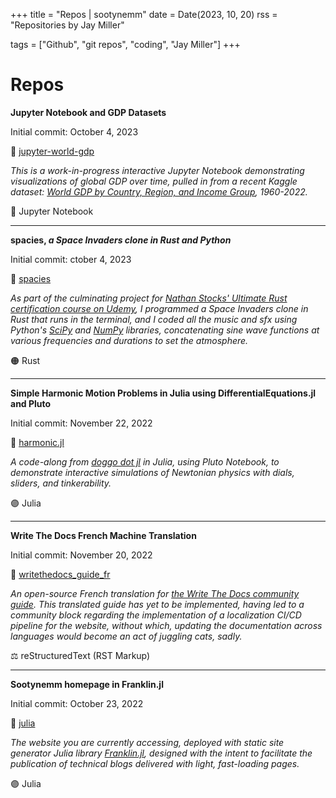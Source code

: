 +++
title = "Repos | sootynemm"
date = Date(2023, 10, 20)
rss = "Repositories by Jay Miller"

tags = ["Github", "git repos", "coding", "Jay Miller"]
+++


# Repos

**Jupyter Notebook and GDP Datasets**

Initial commit: October 4, 2023

🚀 [jupyter-world-gdp](https://github.com/sootynemm/jupyter-world-gdp)


*This is a work-in-progress interactive Jupyter Notebook demonstrating visualizations of global GDP over time, pulled in from a recent Kaggle dataset: [World GDP by Country, Region, and Income Group](https://www.kaggle.com/datasets/willianoliveiragibin/world-gdp-by-country-region-and-income-group), 1960-2022.*


🔵 Jupyter Notebook 

---

**spacies, *a Space Invaders clone in Rust and Python***

Initial commit: ctober 4, 2023

🚀 [spacies](https://github.com/sootynemm/spacies)


*As part of the culminating project for [Nathan Stocks' Ultimate Rust certification course on Udemy](https://www.udemy.com/course/ultimate-rust-crash-course/), I programmed a Space Invaders clone in Rust that runs in the terminal, and I coded all the music and sfx using Python's [SciPy](https://pypi.org/project/scipy/) and [NumPy](https://pypi.org/project/numpy/) libraries, concatenating sine wave functions at various frequencies and durations to set the atmosphere.*


🟠 Rust

---

**Simple Harmonic Motion Problems in Julia using DifferentialEquations.jl and Pluto**

Initial commit: November 22, 2022

🚀 [harmonic.jl](https://github.com/sootynemm/harmonic.jl)


*A code-along from [doggo dot jl](https://www.youtube.com/watch?v=5LlW_fpcllA) in Julia, using Pluto Notebook, to demonstrate interactive simulations of Newtonian physics with dials, sliders, and tinkerability.*


🟣 Julia

---

**Write The Docs French Machine Translation**

Initial commit: November 20, 2022

🚀 [writethedocs_guide_fr](https://github.com/sootynemm/writethedocs_guide_fr/tree/da87143ebcb00c8c9e04ee86c8422dda01739a32/docs/guide)


*An open-source French translation for [the Write The Docs community guide](https://www.writethedocs.org/guide/). This translated guide has yet to be implemented, having led to a community block regarding the implementation of a localization CI/CD pipeline for the website, without which, updating the documentation across languages would become an act of juggling cats, sadly.*


⚖️ reStructuredText (RST Markup)

---

**Sootynemm homepage in Franklin.jl**

Initial commit: October 23, 2022

🚀 [julia](https://github.com/sootynemm/julia)


*The website you are currently accessing, deployed with static site generator Julia library [Franklin.jl](https://franklinjl.org/), designed with the intent to facilitate the publication of technical blogs delivered with light, fast-loading pages.*


🟣 Julia
